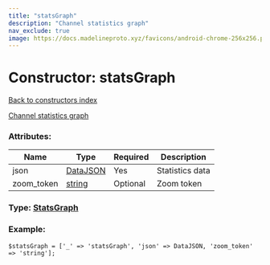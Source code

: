 ```yaml
---
title: "statsGraph"
description: "Channel statistics graph"
nav_exclude: true
image: https://docs.madelineproto.xyz/favicons/android-chrome-256x256.png
---
```

# Constructor: statsGraph  
[Back to constructors index](/API_docs/constructors/index.html)



[Channel statistics graph](https://core.telegram.org/api/stats)

### Attributes:

| Name     |    Type       | Required | Description |
|----------|---------------|----------|-------------|
|json|[DataJSON](/API_docs/types/DataJSON.html) | Yes|Statistics data|
|zoom\_token|[string](/API_docs/types/string.html) | Optional|Zoom token|



### Type: [StatsGraph](/API_docs/types/StatsGraph.html)


### Example:

```
$statsGraph = ['_' => 'statsGraph', 'json' => DataJSON, 'zoom_token' => 'string'];
```  
